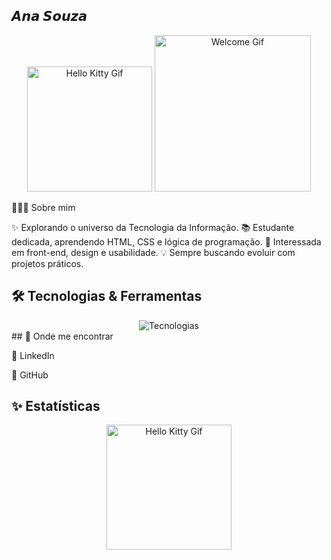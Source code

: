 ## 𝘼𝙣𝙖 𝙎𝙤𝙪𝙯𝙖
<div align="center"> <img src="https://i.gifer.com/origin/dd/dd4255a86221fefcdef317f4eb0619a9_w200.gif" width="200px" alt="Hello Kitty Gif"/> <a href="https://github.com/Anaa-souza"> <img src="https://media.tenor.com/zgUJ_1xJxD8AAAAj/welcome-gif.gif" width="250px" alt="Welcome Gif"/> </a> </div>

🙋🏽‍♀️ Sobre mim

✨ Explorando o universo da Tecnologia da Informação.
📚 Estudante dedicada, aprendendo HTML, CSS e lógica de programação.
🚀 Interessada em front-end, design e usabilidade.
💡 Sempre buscando evoluir com projetos práticos.

## 🛠️ Tecnologias & Ferramentas
<div align="center"> <img src="https://skillicons.dev/icons?i=html,css,git,github,vscode,figma" alt="Tecnologias"/> </div>
## 📌 Onde me encontrar

💼 LinkedIn

🐙 GitHub

## ✨ Estatísticas
<div align="center">




</div>
<div align="center"> <img src="https://i.gifer.com/3EdE.gif" width="200px" alt="Hello Kitty Gif"> </div>



